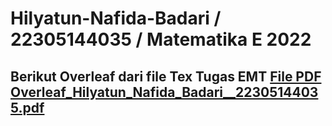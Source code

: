 # Hilyatun-Nafida-Badari / 22305144035 / Matematika E 2022
## Berikut Overleaf dari file Tex Tugas EMT [File PDF Overleaf_Hilyatun_Nafida_Badari__22305144035.pdf](https://github.com/HilyatunNafidaBadari/Hilyatun-Nafida/files/13529515/File.PDF.Overleaf_Hilyatun_Nafida_Badari__22305144035.pdf)
